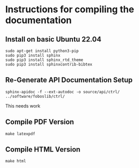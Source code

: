 # Instructions for compiling the documentation

## Install on basic Ubuntu 22.04
```
sudo apt-get install python3-pip
sudo pip3 install sphinx
sudo pip3 install sphinx_rtd_theme
sudo pip3 install sphinxcontrib-bibtex
```

## Re-Generate API Documentation Setup
`sphinx-apidoc -f --ext-autodoc -o source/api/ctrl/ ../software/foboslib/ctrl/`

This needs work

## Compile PDF Version
`make latexpdf`

## Compile HTML Version
`make html`

